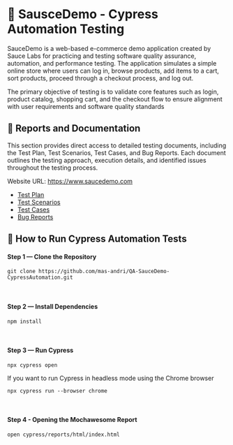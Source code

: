 # 🧪 SausceDemo - Cypress Automation Testing

SauceDemo is a web-based e-commerce demo application created by Sauce Labs for practicing and testing software quality assurance, automation, and performance testing. The application simulates a simple online store where users can log in, browse products, add items to a cart, sort products, proceed through a checkout process, and log out.

The primary objective of testing is to validate core features such as login, product catalog, shopping cart, and the checkout flow to ensure alignment with user requirements and software quality standards

## 📝 Reports and Documentation

This section provides direct access to detailed testing documents, including the Test Plan, Test Scenarios, Test Cases, and Bug Reports. Each document outlines the testing approach, execution details, and identified issues throughout the testing process.

Website URL: https://www.saucedemo.com

- [Test Plan](https://docs.google.com/document/d/1K6Uy9S0fTBt9BNnOB806961vkUsOdrP_85xaJaBhA7I/edit?usp=sharing)
- [Test Scenarios](https://docs.google.com/spreadsheets/d/1HHHzich7DSBRshUM52Oa4IALYVs_Kr4EQYWsYU_KzLg/edit?usp=sharing)
- [Test Cases](https://docs.google.com/spreadsheets/d/1siENwPxA8oznJOxxzRvNe0JyzJR890y4UB6dI8cOJgQ/edit?usp=sharing)
- [Bug Reports](https://docs.google.com/spreadsheets/d/1Q4bFDRCV8Ad1ow6YMq5RU1CE6hG92h_gueQNyJibQYY/edit?usp=sharing)
<!-- - [Test Report]() IN PROGRESS -->

## 🚀 How to Run Cypress Automation Tests

#### Step 1 — Clone the Repository

    git clone https://github.com/mas-andri/QA-SauceDemo-CypressAutomation.git

&nbsp;

#### Step 2 — Install Dependencies

    npm install

&nbsp;

#### Step 3 — Run Cypress

    npx cypress open

If you want to run Cypress in headless mode using the Chrome browser

    npx cypress run --browser chrome

&nbsp;

#### Step 4 - Opening the Mochawesome Report

    open cypress/reports/html/index.html
